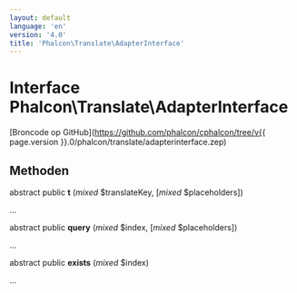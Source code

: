 ```yaml
---
layout: default
language: 'en'
version: '4.0'
title: 'Phalcon\Translate\AdapterInterface'
---
```


# Interface **Phalcon\Translate\AdapterInterface**

[Broncode op GitHub](https://github.com/phalcon/cphalcon/tree/v{{ page.version }}.0/phalcon/translate/adapterinterface.zep)

## Methoden

abstract public **t** (*mixed* $translateKey, [*mixed* $placeholders])

...

abstract public **query** (*mixed* $index, [*mixed* $placeholders])

...

abstract public **exists** (*mixed* $index)

...